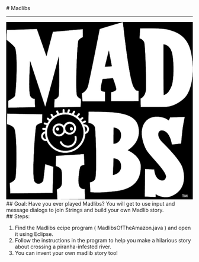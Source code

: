 
 <div id="recipeLeftColumn">
  # Madlibs
  <hr/>
  <img alt="madlibs image" src="./madlibs.png"/>
  <div id="recipeGoal">
   ## Goal:
   Have you ever played Madlibs? You will get to use input and message dialogs to join Strings and build your own Madlib story.
  </div>
 </div>
 <div id="recipeRightColumn">
  <div id="recipeSteps">
   ## Steps:
   <ol id="stepList">
    <li>
     Find the Madlibs ecipe program ( MadlibsOfTheAmazon.java ) and open it using Eclipse.
    </li>
    <li>
     Follow the instructions in the program to help you make a hilarious story about crossing a piranha-infested river.
    </li>
    <li>
     You can invent your own madlib story too!
    </li>
   </ol>
  </div>
 </div>

